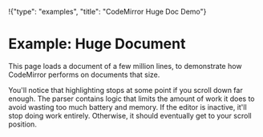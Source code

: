 !{"type": "examples", "title": "CodeMirror Huge Doc Demo"}

# Example: Huge Document

This page loads a document of a few million lines, to demonstrate how
CodeMirror performs on documents that size.

You'll notice that highlighting stops at some point if you scroll down
far enough. The parser contains logic that limits the amount of work
it does to avoid wasting too much battery and memory. If the editor is
inactive, it'll stop doing work entirely. Otherwise, it should
eventually get to your scroll position.

<style>.cm-editor { height: 400px }</style>

<div id=editor></div>
<script defer src="../../codemirror.js"></script>
<script defer src="million.js"></script>
